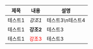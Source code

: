 |제목|내용|설명|
|---|---|---|
|테스트1|*강조1*|테스트3\n테스트4|
|테스트1|**강조2**|테스트3|
|테스트1|<span style="color:red">강조3</span>|테스트3|
